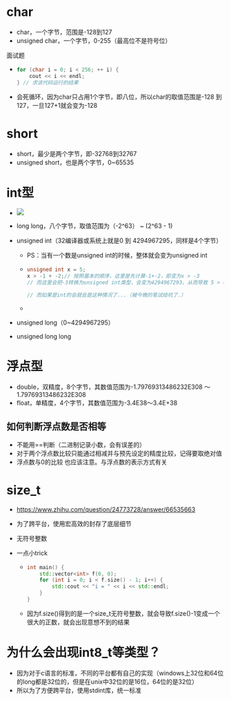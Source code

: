 # char

- char，一个字节，范围是-128到127
- unsigned char，一个字节，0-255（最高位不是符号位）



面试题

- ```cpp
  for (char i = 0; i < 256; ++ i) {
      cout << i << endl;
  } // 求该代码运行的结果
  ```

- 会死循环，因为char只占用1个字节，即八位，所以char的取值范围是-128 到 127，一旦127+1就会变为-128







# short

- short，最少是两个字节，即-32768到32767
- unsigned short，也是两个字节，0~65535







# int型

- ![](../image/基本类型.png)

- long long，八个字节，取值范围为（-2^63） ~ (2^63 - 1)

- unsigned int（32编译器或系统上就是0 到 4294967295，同样是4个字节）

  - PS：当有一个数是unsigned int的时候，整体就会变为unsigned int

  - ```cpp
    unsigned int x = 5;
    x > -1 + -2;// 按照基本的顺序，这里是先计算-1+-2，即变为x > -3
    // 而这里会把-3转换为unsigned int类型，会变为4294967293，从而导致 5 > 4294967293
    
    // 而如果是int的会就会是这种情况了...（被今晚的笔试给坑了.）
    ```

  - 

- unsigned long（0~4294967295）

- unsigned long long







# 浮点型

- double，双精度，8个字节，其数值范围为-1.79769313486232E308 ～1.79769313486232E308
- float，单精度，4个字节，其数值范围为-3.4E38～3.4E+38



## 如何判断浮点数是否相等

- 不能用==判断（二进制记录小数，会有误差的）
- 对于两个浮点数比较只能通过相减并与预先设定的精度比较，记得要取绝对值
- 浮点数与0的比较 也应该注意。与浮点数的表示方式有关







# size_t

- https://www.zhihu.com/question/24773728/answer/66535663
- 为了跨平台，使用宏高效的封存了底层细节

- 无符号整数

- 一点小trick

  - ```cpp
    int main() {
        std::vector<int> f(0, 0);
        for (int i = 0; i < f.size() - 1; i++) {
            std::cout << "i = " << i << std::endl;
        }
    }
    ```

  - 因为f.size()得到的是一个size_t无符号整数，就会导致f.size()-1变成一个很大的正数，就会出现意想不到的结果





# 为什么会出现int8_t等类型？

- 因为对于c语言的标准，不同的平台都有自己的实现（windows上32位和64位的long都是32位的，但是在unix中32位的是16位，64位的是32位）
- 所以为了方便跨平台，使用stdint库，统一标准